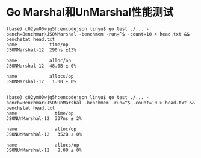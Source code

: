 # Go Marshal和UnMarshal性能测试


    (base) c02ym00wjg5h:encodejson linyu$ go test ./... -bench=BenchmarkJSONMarshal -benchmem -run=^$ -count=10 > head.txt && benchstat head.txt
    name            time/op
    JSONMarshal-12  290ns ±13%
    
    name            alloc/op
    JSONMarshal-12  48.0B ± 0%
    
    name            allocs/op
    JSONMarshal-12   1.00 ± 0%


    (base) c02ym00wjg5h:encodejson linyu$ go test ./... -bench=BenchmarkJSONUnMarshal -benchmem -run=^$ -count=10 > head.txt && benchstat head.txt
    name              time/op
    JSONUnMarshal-12  337ns ± 2%
    
    name              alloc/op
    JSONUnMarshal-12   352B ± 0%
    
    name              allocs/op
    JSONUnMarshal-12   8.00 ± 0%
